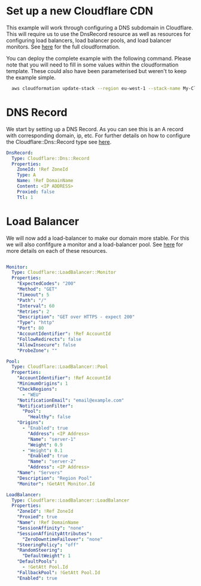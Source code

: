 # Set up a new Cloudflare CDN

This example will work through configuring a DNS subdomain in Cloudflare.  This will require us to use the DnsRecord
resource as well as resources for configuring load balancers, load balancer pools, and load balancer monitors.
See [here](example.yaml) for the full cloudformation.

You can deploy the complete example with the following command.  Please note that you will need to fill in some values
within the cloudformation template.  These could also have been parameterised but weren't to keep the example simple.

```bash
  aws cloudformation update-stack --region eu-west-1 --stack-name My-Cloudflare-Project --parameters ParameterKey=AccountId,ParameterValue=<AccountId> ParameterKey=ZoneId,ParameterValue=<ZoneId> ParameterKey=DomainName,ParameterValue=<e.g. www.domain.com> --template-body file://example.yaml
```

# DNS Record

We start by setting up a DNS Record.  As you can see this is an A record with corresponding domain, ip, etc. For 
further details on how to configure the Cloudflare::Dns::Record type see [here](../../resources/Cloudflare-Dns-Record/).

```yaml
DnsRecord:
  Type: Cloudflare::Dns::Record
  Properties:
    ZoneId: !Ref ZoneId
    Type: A
    Name: !Ref DomainName
    Content: <IP ADDRESS>
    Proxied: false
    Ttl: 1
```

# Load Balancer

We will now add a load-balancer to make our domain more stable.  For this we will also confifgure a monitor and a load-balancer 
pool.  See [here](../../resources) for more details on each of these resources.

```yaml

Monitor:
  Type: Cloudflare::LoadBalancer::Monitor
  Properties:
    "ExpectedCodes": "200"
    "Method": "GET"
    "Timeout": 5
    "Path": "/"
    "Interval": 60
    "Retries": 2
    "Description": "GET over HTTPS - expect 200"
    "Type": "http"
    "Port": 80
    "AccountIdentifier": !Ref AccountId
    "FollowRedirects": false
    "AllowInsecure": false
    "ProbeZone": ""

Pool:
  Type: Cloudflare::LoadBalancer::Pool
  Properties:
    "AccountIdentifier": !Ref AccountId
    "MinimumOrigins": 1
    "CheckRegions":
      - "WEU"
    "NotificationEmail": "email@example.com"
    "NotificationFilter":
      "Pool":
        "Healthy": false
    "Origins":
      - "Enabled": true
        "Address": <IP Address>
        "Name": "server-1"
        "Weight": 0.9
      - "Weight": 0.1
        "Enabled": true
        "Name": "server-2"
        "Address": <IP Address>
    "Name": "Servers"
    "Description": "Region Pool"
    "Monitor": !GetAtt Monitor.Id

LoadBalancer:
  Type: Cloudflare::LoadBalancer::LoadBalancer
  Properties:
    "ZoneId": !Ref ZoneId
    "Proxied": true
    "Name": !Ref DomainName
    "SessionAffinity": "none"
    "SessionAffinityAttributes":
      "ZeroDowntimeFailover": "none"
    "SteeringPolicy": "off"
    "RandomSteering":
      "DefaultWeight": 1
    "DefaultPools":
      - !GetAtt Pool.Id
    "FallbackPool": !GetAtt Pool.Id
    "Enabled": true
```